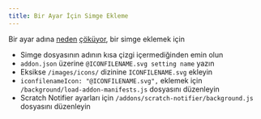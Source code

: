 ```yaml
---
title: Bir Ayar İçin Simge Ekleme
---
```

Bir ayar adına [neden](https://github.com/ScratchAddons/ScratchAddons/pull/1529) [çöküyor](https://github.com/ScratchAddons/ScratchAddons/commit/ead64b9da1434e7ed593c141cba7b02addd70a54), bir simge eklemek için

- Simge dosyasının adının kısa çizgi içermediğinden emin olun
- `addon.json` üzerine `@ICONFILENAME.svg setting name` yazın
- Eksikse `/images/icons/` dizinine `ICONFILENAME.svg` ekleyin
- `iconfilenameIcon: "@ICONFILENAME.svg",` eklemek için `/background/load-addon-manifests.js` dosyasını düzenleyin
- Scratch Notifier ayarları için `/addons/scratch-notifier/background.js` dosyasını düzenleyin